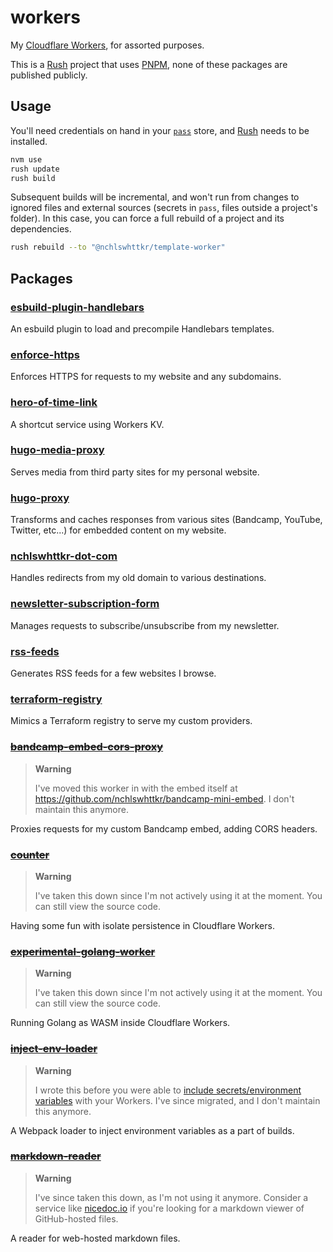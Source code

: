 <!-- TODO: Use Boom for error handling -->

# workers

My [Cloudflare Workers](https://workers.dev), for assorted purposes.

This is a [Rush](https://rushjs.io) project that uses [PNPM](https://pnpm.js.org/), none of these packages are published publicly.

## Usage

You'll need credentials on hand in your [`pass`](https://passwordstore.org/) store, and [Rush](https://rushjs.io/) needs to be installed.

```sh
nvm use
rush update
rush build
```

Subsequent builds will be incremental, and won't run from changes to ignored files and external sources (secrets in `pass`, files outside a project's folder). In this case, you can force a full rebuild of a project and its dependencies.

```sh
rush rebuild --to "@nchlswhttkr/template-worker"
```

## Packages

### [esbuild-plugin-handlebars](./esbuild-plugins/esbuild-plugin-handlebars)

An esbuild plugin to load and precompile Handlebars templates.

### [enforce-https](./workers/enforce-https/)

Enforces HTTPS for requests to my website and any subdomains.

### [hero-of-time-link](./workers/hero-of-time-link)

A shortcut service using Workers KV.

### [hugo-media-proxy](./workers/hugo-media-proxy)

Serves media from third party sites for my personal website.

### [hugo-proxy](./workers/hugo-proxy)

Transforms and caches responses from various sites (Bandcamp, YouTube, Twitter, etc...) for embedded content on my website.

### [nchlswhttkr-dot-com](./workers/nchlswhttkr-dot-com)

Handles redirects from my old domain to various destinations.

### [newsletter-subscription-form](./workers/newsletter-subscription-form)

Manages requests to subscribe/unsubscribe from my newsletter.

### [rss-feeds](./workers/rss-feeds)

Generates RSS feeds for a few websites I browse.

### [terraform-registry](./workers/terraform-registry)

Mimics a Terraform registry to serve my custom providers.

### ~~[bandcamp-embed-cors-proxy](https://github.com/nchlswhttkr/workers/tree/5c6b3d25a38e52a68632987ce9ba8772a076a43a/workers/bandcamp-embed-cors-proxy)~~

> **Warning**
>
> I've moved this worker in with the embed itself at https://github.com/nchlswhttkr/bandcamp-mini-embed. I don't maintain this anymore.

Proxies requests for my custom Bandcamp embed, adding CORS headers.

### ~~[counter](https://github.com/nchlswhttkr/workers/tree/5c6b3d25a38e52a68632987ce9ba8772a076a43a/workers/counter)~~

> **Warning**
>
> I've taken this down since I'm not actively using it at the moment. You can still view the source code.

Having some fun with isolate persistence in Cloudflare Workers.

### ~~[experimental-golang-worker](https://github.com/nchlswhttkr/workers/tree/5c6b3d25a38e52a68632987ce9ba8772a076a43a/workers/experimental-golang-worker)~~

> **Warning**
>
> I've taken this down since I'm not actively using it at the moment. You can still view the source code.

Running Golang as WASM inside Cloudflare Workers.

### ~~[inject-env-loader](https://github.com/nchlswhttkr/workers/tree/5c6b3d25a38e52a68632987ce9ba8772a076a43a/webpack/inject-env-loader)~~

> **Warning**
>
> I wrote this before you were able to [include secrets/environment variables](https://blog.cloudflare.com/workers-secrets-environment/) with your Workers. I've since migrated, and I don't maintain this anymore.

A Webpack loader to inject environment variables as a part of builds.

### ~~[markdown-reader](https://github.com/nchlswhttkr/workers/tree/5c6b3d25a38e52a68632987ce9ba8772a076a43a/workers/markdown-reader)~~

> **Warning**
>
> I've since taken this down, as I'm not using it anymore. Consider a service like [nicedoc.io](https://nicedoc.io/) if you're looking for a markdown viewer of GitHub-hosted files.

A reader for web-hosted markdown files.
